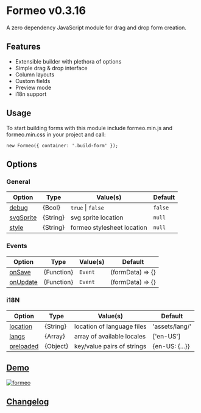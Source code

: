 Formeo v0.3.16
===========

A zero dependency JavaScript module for drag and drop form creation.

## Features
- Extensible builder with plethora of options
- Simple drag & drop interface
- Column layouts
- Custom fields
- Preview mode
- i18n support

## Usage
To start building forms with this module include formeo.min.js and formeo.min.css in your project and call:
```
new Formeo({ container: '.build-form' });
```

## Options
### General
| Option  | Type | Value(s) | Default |
| ------------- | ------------- |------------- |------------- |
| [debug](#) | {Bool} | `true` \| `false` | `false` |
| [svgSprite](#) | {String} | svg sprite location | `null` |
| [style](#) | {String} | formeo stylesheet location | `null` |

### Events
| Option  | Type | Value(s) | Default |
| ------------- | ------------- |------------- |------------- |
| [onSave](#) | {Function} | `Event` | (formData) => {} |
| [onUpdate](#) | {Function} | `Event` | (formData) => {} |

### i18N
| Option  | Type | Value(s) | Default |
| ------------- | ------------- |------------- |------------- |
| [location](#) | {String} | location of language files | 'assets/lang/' |
| [langs](#) | {Array} | array of available locales | ['en-US'] |
| [preloaded](#) | {Object} | key/value pairs of strings | {en-US: {...}} |


## [Demo](https://Draggable.github.io/formeo) ##
[![formeo](https://cloud.githubusercontent.com/assets/1457540/15781593/c054681e-299e-11e6-823c-d5ec4b2c03dd.png)](https://draggable.github.io/formeo/)

## [Changelog](https://github.com/Draggable/formeo/blob/master/CHANGELOG.md) ##
